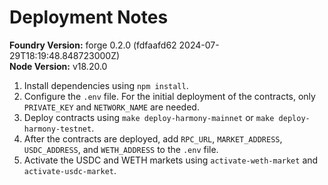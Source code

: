 # Deployment Notes

**Foundry Version:** forge 0.2.0 (fdfaafd62 2024-07-29T18:19:48.848723000Z)  
**Node Version:** v18.20.0

1. Install dependencies using `npm install`.
2. Configure the `.env` file. For the initial deployment of the contracts, only `PRIVATE_KEY` and `NETWORK_NAME` are needed.
3. Deploy contracts using `make deploy-harmony-mainnet` or `make deploy-harmony-testnet`.
4. After the contracts are deployed, add `RPC_URL`, `MARKET_ADDRESS`, `USDC_ADDRESS`, and `WETH_ADDRESS` to the `.env` file.
5. Activate the USDC and WETH markets using `activate-weth-market` and `activate-usdc-market`.